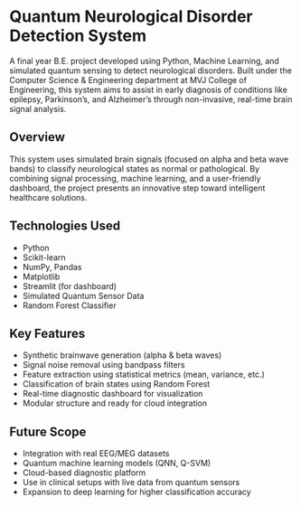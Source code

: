# Quantum Neurological Disorder Detection System

A final year B.E. project developed using Python, Machine Learning, and simulated quantum sensing to detect neurological disorders. Built under the Computer Science & Engineering department at MVJ College of Engineering, this system aims to assist in early diagnosis of conditions like epilepsy, Parkinson’s, and Alzheimer’s through non-invasive, real-time brain signal analysis.

## Overview

This system uses simulated brain signals (focused on alpha and beta wave bands) to classify neurological states as normal or pathological. By combining signal processing, machine learning, and a user-friendly dashboard, the project presents an innovative step toward intelligent healthcare solutions.

## Technologies Used

* Python
* Scikit-learn
* NumPy, Pandas
* Matplotlib
* Streamlit (for dashboard)
* Simulated Quantum Sensor Data
* Random Forest Classifier

## Key Features

* Synthetic brainwave generation (alpha & beta waves)
* Signal noise removal using bandpass filters
* Feature extraction using statistical metrics (mean, variance, etc.)
* Classification of brain states using Random Forest
* Real-time diagnostic dashboard for visualization
* Modular structure and ready for cloud integration

## Future Scope

* Integration with real EEG/MEG datasets
* Quantum machine learning models (QNN, Q-SVM)
* Cloud-based diagnostic platform
* Use in clinical setups with live data from quantum sensors
* Expansion to deep learning for higher classification accuracy
